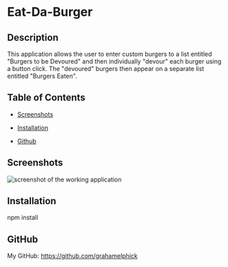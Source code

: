 # Eat-Da-Burger

## Description
This application allows the user to enter custom burgers to a list entitled "Burgers to be Devoured" and then individually "devour" each burger using a button click. The "devoured" burgers then appear on a separate list entitled "Burgers Eaten".

## Table of Contents
* [Screenshots](#screenshots)

* [Installation](#installation)

* [Github](#github)

## Screenshots

<img src="./screenshots.new-burger.png" alt="screenshot of the working application">

## Installation
npm install

## GitHub
My GitHub: https://github.com/grahamelphick